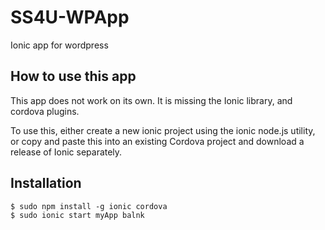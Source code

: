 SS4U-WPApp
==========

Ionic app for wordpress

How to use this app
-------------------

This app does not work on its own. It is missing the Ionic library, and cordova plugins.

To use this, either create a new ionic project using the ionic node.js utility, or copy and paste this into an existing Cordova project and download a release of Ionic separately.

Installation
-----------

```
$ sudo npm install -g ionic cordova
$ sudo ionic start myApp balnk
```
